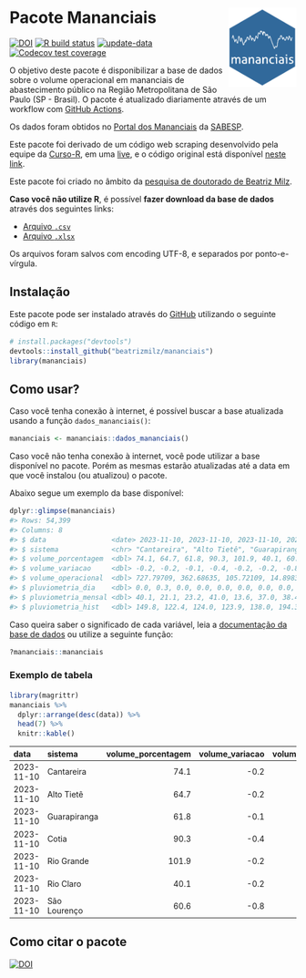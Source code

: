 
<!-- README.md is generated from README.Rmd. Please edit that file -->

# Pacote Mananciais <img src="man/figures/hexlogo.png" align="right" width = "120px"/>

<!-- badges: start -->

[![DOI](https://zenodo.org/badge/DOI/10.5281/zenodo.4733056.svg)](https://doi.org/10.5281/zenodo.4733056)
[![R build
status](https://github.com/beatrizmilz/mananciais/workflows/R-CMD-check/badge.svg)](https://github.com/beatrizmilz/mananciais/actions)
[![update-data](https://github.com/beatrizmilz/mananciais/actions/workflows/2-update_data.yaml/badge.svg)](https://github.com/beatrizmilz/mananciais/actions/workflows/2-update_data.yaml)
[![Codecov test
coverage](https://codecov.io/gh/beatrizmilz/mananciais/branch/master/graph/badge.svg)](https://codecov.io/gh/beatrizmilz/mananciais?branch=master)
<!-- badges: end -->

O objetivo deste pacote é disponibilizar a base de dados sobre o volume
operacional em mananciais de abastecimento público na Região
Metropolitana de São Paulo (SP - Brasil). O pacote é atualizado
diariamente através de um workflow com [GitHub
Actions](https://github.com/beatrizmilz/mananciais/actions).

Os dados foram obtidos no [Portal dos
Mananciais](http://mananciais.sabesp.com.br/Situacao) da
[SABESP](http://site.sabesp.com.br/site/Default.aspx).

Este pacote foi derivado de um código web scraping desenvolvido pela
equipe da [Curso-R](https://www.curso-r.com/), em uma
[live](https://youtu.be/jvZIxrMmOcQ), e o código original está
disponível [neste
link](https://github.com/curso-r/lives/blob/master/drafts/20200730_scraper_sabesp.R).

Este pacote foi criado no âmbito da [pesquisa de doutorado de Beatriz
Milz](https://beatrizmilz.github.io/tese/).

**Caso você não utilize R**, é possível **fazer download da base de
dados** através dos seguintes links:

- [Arquivo
  `.csv`](https://github.com/beatrizmilz/mananciais/raw/master/inst/extdata/mananciais.csv)
- [Arquivo
  `.xlsx`](https://github.com/beatrizmilz/mananciais/blob/master/inst/extdata/mananciais.xlsx?raw=true)

Os arquivos foram salvos com encoding UTF-8, e separados por
ponto-e-vírgula.

## Instalação

Este pacote pode ser instalado através do [GitHub](https://github.com/)
utilizando o seguinte código em `R`:

``` r
# install.packages("devtools")
devtools::install_github("beatrizmilz/mananciais")
library(mananciais)
```

## Como usar?

Caso você tenha conexão à internet, é possível buscar a base atualizada
usando a função `dados_mananciais()`:

``` r
mananciais <- mananciais::dados_mananciais() 
```

Caso você não tenha conexão à internet, você pode utilizar a base
disponível no pacote. Porém as mesmas estarão atualizadas até a data em
que você instalou (ou atualizou) o pacote.

Abaixo segue um exemplo da base disponível:

``` r
dplyr::glimpse(mananciais)
#> Rows: 54,399
#> Columns: 8
#> $ data                <date> 2023-11-10, 2023-11-10, 2023-11-10, 2023-11-10, 2…
#> $ sistema             <chr> "Cantareira", "Alto Tietê", "Guarapiranga", "Cotia…
#> $ volume_porcentagem  <dbl> 74.1, 64.7, 61.8, 90.3, 101.9, 40.1, 60.6, 74.3, 6…
#> $ volume_variacao     <dbl> -0.2, -0.2, -0.1, -0.4, -0.2, -0.2, -0.8, -0.1, -0…
#> $ volume_operacional  <dbl> 727.79709, 362.68635, 105.72109, 14.89834, 114.293…
#> $ pluviometria_dia    <dbl> 0.0, 0.3, 0.0, 0.0, 0.0, 0.0, 0.0, 0.0, 0.0, 0.0, …
#> $ pluviometria_mensal <dbl> 40.1, 21.1, 23.2, 41.0, 13.6, 37.0, 38.4, 40.1, 20…
#> $ pluviometria_hist   <dbl> 149.8, 122.4, 124.0, 123.9, 138.0, 194.3, 150.4, 1…
```

Caso queira saber o significado de cada variável, leia a [documentação
da base de
dados](https://beatrizmilz.github.io/mananciais/reference/mananciais.html)
ou utilize a seguinte função:

``` r
?mananciais::mananciais
```

### Exemplo de tabela

``` r
library(magrittr)
mananciais %>% 
  dplyr::arrange(desc(data)) %>% 
  head(7) %>%
  knitr::kable()
```

| data       | sistema      | volume_porcentagem | volume_variacao | volume_operacional | pluviometria_dia | pluviometria_mensal | pluviometria_hist |
|:-----------|:-------------|-------------------:|----------------:|-------------------:|-----------------:|--------------------:|------------------:|
| 2023-11-10 | Cantareira   |               74.1 |            -0.2 |          727.79709 |              0.0 |                40.1 |             149.8 |
| 2023-11-10 | Alto Tietê   |               64.7 |            -0.2 |          362.68635 |              0.3 |                21.1 |             122.4 |
| 2023-11-10 | Guarapiranga |               61.8 |            -0.1 |          105.72109 |              0.0 |                23.2 |             124.0 |
| 2023-11-10 | Cotia        |               90.3 |            -0.4 |           14.89834 |              0.0 |                41.0 |             123.9 |
| 2023-11-10 | Rio Grande   |              101.9 |            -0.2 |          114.29317 |              0.0 |                13.6 |             138.0 |
| 2023-11-10 | Rio Claro    |               40.1 |            -0.2 |            5.47459 |              0.0 |                37.0 |             194.3 |
| 2023-11-10 | São Lourenço |               60.6 |            -0.8 |           53.81628 |              0.0 |                38.4 |             150.4 |

## Como citar o pacote

[![DOI](https://zenodo.org/badge/DOI/10.5281/zenodo.4733056.svg)](https://doi.org/10.5281/zenodo.4733056)
